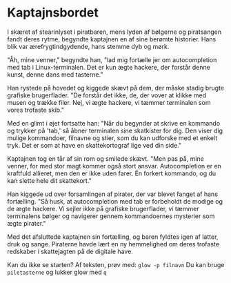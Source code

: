 # Kaptajnsbordet

I skæret af stearinlyset i piratbaren, mens lyden af bølgerne og piratsangen fandt deres rytme, begyndte kaptajnen en af sine berømte historier. Hans blik var ærefrygtindgydende, hans stemme dyb og mørk.

"Åh, mine venner," begyndte han, "lad mig fortælle jer om autocompletion med tab i Linux-terminalen. Det er kun ægte hackere, der forstår denne kunst, denne dans med tasterne."

Han rystede på hovedet og kiggede skævt på dem, der måske stadig brugte grafiske brugerflader. "De forstår det ikke, de, der vover at klikke med musen og trække filer. Nej, vi ægte hackere, vi tæmmer terminalen som vores trofaste skib."

Med en glimt i øjet fortsatte han: "Når du begynder at skrive en kommando og trykker på 'tab,' så åbner terminalen sine skatkister for dig. Den viser dig mulige kommandoer, filnavne og stier, som du kan udforske med et enkelt tryk. Det er som at have en skattekortograf lige ved din side."

Kaptajnen tog en tår af sin rom og smilede skævt. "Men pas på, mine venner, for med stor magt kommer også stort ansvar. Autocompletion er en kraftfuld allieret, men den er ikke uden farer. Én forkert kommando, og du kan slette hele dit skattekort."

Han kiggede ud over forsamlingen af pirater, der var blevet fanget af hans fortælling. "Så husk, at autocompletion med tab er forbeholdt de modige og de ægte hackere. Vi sejler ikke på grafiske brugerflader, vi tæmmer terminalens bølger og navigerer gennem kommandoernes mysterier som ægte pirater."

Med det afsluttede kaptajnen sin fortælling, og baren fyldtes igen af latter, druk og sange. Piraterne havde lært en ny hemmelighed om deres trofaste redskaber i skattejagten på de digitale have.

Kan du ikke se starten? Af teksten, prøv med: `glow -p filnavn`
Du kan bruge `piletasterne` og lukker glow med `q`